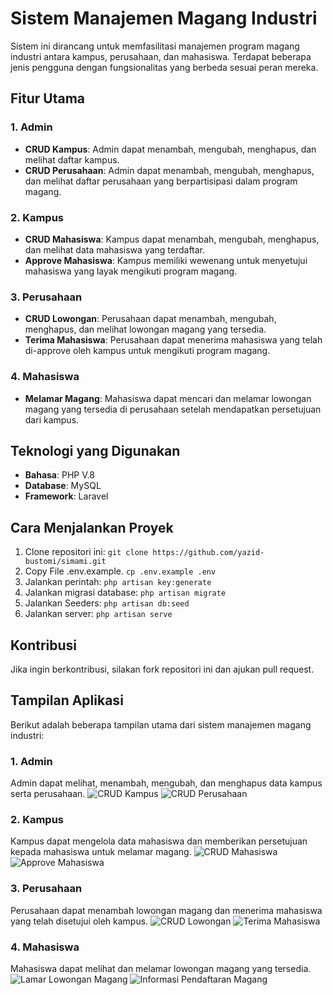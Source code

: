 # Sistem Manajemen Magang Industri

Sistem ini dirancang untuk memfasilitasi manajemen program magang industri antara kampus, perusahaan, dan mahasiswa. Terdapat beberapa jenis pengguna dengan fungsionalitas yang berbeda sesuai peran mereka.

## Fitur Utama

### 1. Admin
- **CRUD Kampus**: Admin dapat menambah, mengubah, menghapus, dan melihat daftar kampus.
- **CRUD Perusahaan**: Admin dapat menambah, mengubah, menghapus, dan melihat daftar perusahaan yang berpartisipasi dalam program magang.

### 2. Kampus
- **CRUD Mahasiswa**: Kampus dapat menambah, mengubah, menghapus, dan melihat data mahasiswa yang terdaftar.
- **Approve Mahasiswa**: Kampus memiliki wewenang untuk menyetujui mahasiswa yang layak mengikuti program magang.

### 3. Perusahaan
- **CRUD Lowongan**: Perusahaan dapat menambah, mengubah, menghapus, dan melihat lowongan magang yang tersedia.
- **Terima Mahasiswa**: Perusahaan dapat menerima mahasiswa yang telah di-approve oleh kampus untuk mengikuti program magang.

### 4. Mahasiswa
- **Melamar Magang**: Mahasiswa dapat mencari dan melamar lowongan magang yang tersedia di perusahaan setelah mendapatkan persetujuan dari kampus.

## Teknologi yang Digunakan
- **Bahasa**: PHP V.8
- **Database**: MySQL
- **Framework**: Laravel

## Cara Menjalankan Proyek
1. Clone repositori ini: `git clone https://github.com/yazid-bustomi/simami.git`
2. Copy File .env.example. `cp .env.example .env`
3. Jalankan perintah: `php artisan key:generate`
4. Jalankan migrasi database: `php artisan migrate`
5. Jalankan Seeders: `php artisan db:seed`
6. Jalankan server: `php artisan serve`

## Kontribusi
Jika ingin berkontribusi, silakan fork repositori ini dan ajukan pull request.

## Tampilan Aplikasi

Berikut adalah beberapa tampilan utama dari sistem manajemen magang industri:

### 1. Admin

Admin dapat melihat, menambah, mengubah, dan menghapus data kampus serta perusahaan.
![CRUD Kampus]()
![CRUD Perusahaan]()

### 2. Kampus

Kampus dapat mengelola data mahasiswa dan memberikan persetujuan kepada mahasiswa untuk melamar magang.
![CRUD Mahasiswa]()
![Approve Mahasiswa]()

### 3. Perusahaan

Perusahaan dapat menambah lowongan magang dan menerima mahasiswa yang telah disetujui oleh kampus.
![CRUD Lowongan]()
![Terima Mahasiswa]()

### 4. Mahasiswa

Mahasiswa dapat melihat dan melamar lowongan magang yang tersedia.
![Lamar Lowongan Magang]()
![Informasi Pendaftaran Magang]()


